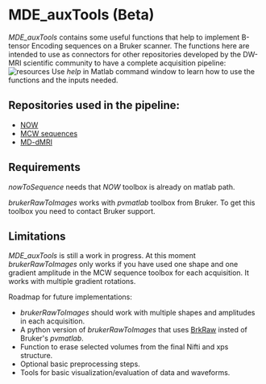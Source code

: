 # MDE_auxTools (Beta)

*MDE_auxTools* contains some useful functions that help to implement B-tensor Encoding sequences on a Bruker scanner. The functions here are intended to use as connectors for other repositories developed by the DW-MRI scientific community to have a complete acquisition pipeline:
![resources](https://docs.google.com/drawings/d/e/2PACX-1vSElx1dUpIEyZj7Qmah8D8nCggIHCiVN6n1rGYA-g6wKyGCstxI22sfRcmqYiMsSHgVOmRbNBAp5AK_/pub?w=734&h=440)
Use *help* in Matlab command window to learn how to use the functions and the inputs needed.
## Repositories used in the pipeline:
* [NOW](https://github.com/jsjol/NOW)
* [MCW sequences](http://osf.io/ngu4a/)
* [MD-dMRI](https://github.com/markus-nilsson/md-dmri)

## Requirements
*nowToSequence* needs that *NOW* toolbox is already on matlab path.

*brukerRawToImages* works with *pvmatlab* toolbox from Bruker. To get this toolbox you need to contact Bruker support.

## Limitations
*MDE_auxTools* is still a work in progress. At this moment *brukerRawToImages* only works if you have used one shape and one gradient amplitude in the MCW sequence toolbox for each acquisition. It works with multiple gradient rotations.

Roadmap for future implementations:
* *brukerRawToImages* should work with multiple shapes and amplitudes in each acquisition.
* A python version of *brukerRawToImages* that uses [BrkRaw](https://github.com/BrkRaw/bruker) insted of Bruker's *pvmatlab*.
* Function to erase selected volumes from the final Nifti and xps structure.
* Optional basic preprocessing steps.
* Tools for basic visualization/evaluation of data and waveforms.
